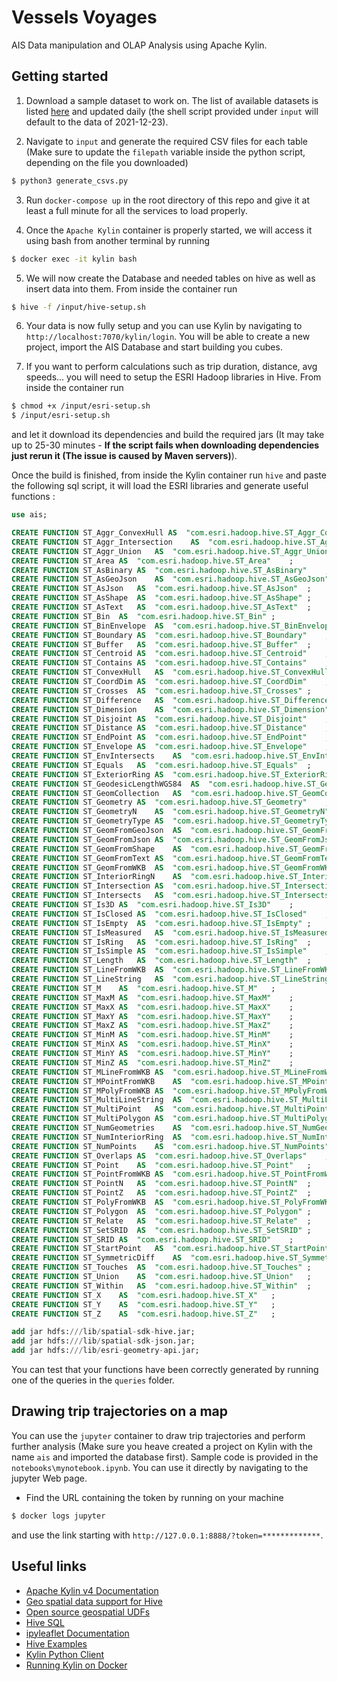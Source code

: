 # Vessels Voyages

AIS Data manipulation and OLAP Analysis using Apache Kylin.

## Getting started

1. Download a sample dataset to work on. The list of available datasets is listed [here](http://web.ais.dk/aisdata/) and updated daily (the shell script provided under `input` will default to the data of 2021-12-23).

2. Navigate to `input` and generate the required CSV files for each table (Make sure to update the `filepath` variable inside the python script, depending on the file you downloaded)

```sh
$ python3 generate_csvs.py
```

3. Run `docker-compose up` in the root directory of this repo and give it at least a full minute for all the services to load properly.

4. Once the `Apache Kylin` container is properly started, we will access it using bash from another terminal by running

```sh
$ docker exec -it kylin bash
```

5. We will now create the Database and needed tables on hive as well as insert data into them. From inside the container run

```sh
$ hive -f /input/hive-setup.sh
```

6. Your data is now fully setup and you can use Kylin by navigating to `http://localhost:7070/kylin/login`. You will be able to create a new project, import the AIS Database and start building you cubes.

7. If you want to perform calculations such as trip duration, distance, avg speeds... you will need to setup the ESRI Hadoop libraries in Hive. From inside the container run

```sh
$ chmod +x /input/esri-setup.sh
$ /input/esri-setup.sh
```

and let it download its dependencies and build the required jars (It may take up to 25-30 minutes - **If the script fails when downloading dependencies just rerun it (The issue is caused by Maven servers)**).

Once the build is finished, from inside the Kylin container run `hive` and paste the following sql script, it will load the ESRI libraries and generate useful functions :

```sql
use ais;

CREATE FUNCTION ST_Aggr_ConvexHull AS  "com.esri.hadoop.hive.ST_Aggr_ConvexHull" ;
CREATE FUNCTION ST_Aggr_Intersection    AS  "com.esri.hadoop.hive.ST_Aggr_Intersection"   ;
CREATE FUNCTION ST_Aggr_Union   AS  "com.esri.hadoop.hive.ST_Aggr_Union"  ;
CREATE FUNCTION ST_Area AS  "com.esri.hadoop.hive.ST_Area"    ;
CREATE FUNCTION ST_AsBinary AS  "com.esri.hadoop.hive.ST_AsBinary"    ;
CREATE FUNCTION ST_AsGeoJson    AS  "com.esri.hadoop.hive.ST_AsGeoJson"   ;
CREATE FUNCTION ST_AsJson   AS  "com.esri.hadoop.hive.ST_AsJson"  ;
CREATE FUNCTION ST_AsShape  AS  "com.esri.hadoop.hive.ST_AsShape" ;
CREATE FUNCTION ST_AsText   AS  "com.esri.hadoop.hive.ST_AsText"  ;
CREATE FUNCTION ST_Bin  AS  "com.esri.hadoop.hive.ST_Bin" ;
CREATE FUNCTION ST_BinEnvelope  AS  "com.esri.hadoop.hive.ST_BinEnvelope" ;
CREATE FUNCTION ST_Boundary AS  "com.esri.hadoop.hive.ST_Boundary"    ;
CREATE FUNCTION ST_Buffer   AS  "com.esri.hadoop.hive.ST_Buffer"  ;
CREATE FUNCTION ST_Centroid AS  "com.esri.hadoop.hive.ST_Centroid"    ;
CREATE FUNCTION ST_Contains AS  "com.esri.hadoop.hive.ST_Contains"    ;
CREATE FUNCTION ST_ConvexHull   AS  "com.esri.hadoop.hive.ST_ConvexHull"  ;
CREATE FUNCTION ST_CoordDim AS  "com.esri.hadoop.hive.ST_CoordDim"    ;
CREATE FUNCTION ST_Crosses  AS  "com.esri.hadoop.hive.ST_Crosses" ;
CREATE FUNCTION ST_Difference   AS  "com.esri.hadoop.hive.ST_Difference"  ;
CREATE FUNCTION ST_Dimension    AS  "com.esri.hadoop.hive.ST_Dimension"   ;
CREATE FUNCTION ST_Disjoint AS  "com.esri.hadoop.hive.ST_Disjoint"    ;
CREATE FUNCTION ST_Distance AS  "com.esri.hadoop.hive.ST_Distance"    ;
CREATE FUNCTION ST_EndPoint AS  "com.esri.hadoop.hive.ST_EndPoint"    ;
CREATE FUNCTION ST_Envelope AS  "com.esri.hadoop.hive.ST_Envelope"    ;
CREATE FUNCTION ST_EnvIntersects    AS  "com.esri.hadoop.hive.ST_EnvIntersects"   ;
CREATE FUNCTION ST_Equals   AS  "com.esri.hadoop.hive.ST_Equals"  ;
CREATE FUNCTION ST_ExteriorRing AS  "com.esri.hadoop.hive.ST_ExteriorRing"    ;
CREATE FUNCTION ST_GeodesicLengthWGS84  AS  "com.esri.hadoop.hive.ST_GeodesicLengthWGS84" ;
CREATE FUNCTION ST_GeomCollection   AS  "com.esri.hadoop.hive.ST_GeomCollection"  ;
CREATE FUNCTION ST_Geometry AS  "com.esri.hadoop.hive.ST_Geometry"    ;
CREATE FUNCTION ST_GeometryN    AS  "com.esri.hadoop.hive.ST_GeometryN"   ;
CREATE FUNCTION ST_GeometryType AS  "com.esri.hadoop.hive.ST_GeometryType"    ;
CREATE FUNCTION ST_GeomFromGeoJson  AS  "com.esri.hadoop.hive.ST_GeomFromGeoJson" ;
CREATE FUNCTION ST_GeomFromJson AS  "com.esri.hadoop.hive.ST_GeomFromJson"    ;
CREATE FUNCTION ST_GeomFromShape    AS  "com.esri.hadoop.hive.ST_GeomFromShape"   ;
CREATE FUNCTION ST_GeomFromText AS  "com.esri.hadoop.hive.ST_GeomFromText"    ;
CREATE FUNCTION ST_GeomFromWKB  AS  "com.esri.hadoop.hive.ST_GeomFromWKB" ;
CREATE FUNCTION ST_InteriorRingN    AS  "com.esri.hadoop.hive.ST_InteriorRingN"   ;
CREATE FUNCTION ST_Intersection AS  "com.esri.hadoop.hive.ST_Intersection"    ;
CREATE FUNCTION ST_Intersects   AS  "com.esri.hadoop.hive.ST_Intersects"  ;
CREATE FUNCTION ST_Is3D AS  "com.esri.hadoop.hive.ST_Is3D"    ;
CREATE FUNCTION ST_IsClosed AS  "com.esri.hadoop.hive.ST_IsClosed"    ;
CREATE FUNCTION ST_IsEmpty  AS  "com.esri.hadoop.hive.ST_IsEmpty" ;
CREATE FUNCTION ST_IsMeasured   AS  "com.esri.hadoop.hive.ST_IsMeasured"  ;
CREATE FUNCTION ST_IsRing   AS  "com.esri.hadoop.hive.ST_IsRing"  ;
CREATE FUNCTION ST_IsSimple AS  "com.esri.hadoop.hive.ST_IsSimple"    ;
CREATE FUNCTION ST_Length   AS  "com.esri.hadoop.hive.ST_Length"  ;
CREATE FUNCTION ST_LineFromWKB  AS  "com.esri.hadoop.hive.ST_LineFromWKB" ;
CREATE FUNCTION ST_LineString   AS  "com.esri.hadoop.hive.ST_LineString"  ;
CREATE FUNCTION ST_M    AS  "com.esri.hadoop.hive.ST_M"   ;
CREATE FUNCTION ST_MaxM AS  "com.esri.hadoop.hive.ST_MaxM"    ;
CREATE FUNCTION ST_MaxX AS  "com.esri.hadoop.hive.ST_MaxX"    ;
CREATE FUNCTION ST_MaxY AS  "com.esri.hadoop.hive.ST_MaxY"    ;
CREATE FUNCTION ST_MaxZ AS  "com.esri.hadoop.hive.ST_MaxZ"    ;
CREATE FUNCTION ST_MinM AS  "com.esri.hadoop.hive.ST_MinM"    ;
CREATE FUNCTION ST_MinX AS  "com.esri.hadoop.hive.ST_MinX"    ;
CREATE FUNCTION ST_MinY AS  "com.esri.hadoop.hive.ST_MinY"    ;
CREATE FUNCTION ST_MinZ AS  "com.esri.hadoop.hive.ST_MinZ"    ;
CREATE FUNCTION ST_MLineFromWKB AS  "com.esri.hadoop.hive.ST_MLineFromWKB"    ;
CREATE FUNCTION ST_MPointFromWKB    AS  "com.esri.hadoop.hive.ST_MPointFromWKB"   ;
CREATE FUNCTION ST_MPolyFromWKB AS  "com.esri.hadoop.hive.ST_MPolyFromWKB"    ;
CREATE FUNCTION ST_MultiLineString  AS  "com.esri.hadoop.hive.ST_MultiLineString" ;
CREATE FUNCTION ST_MultiPoint   AS  "com.esri.hadoop.hive.ST_MultiPoint"  ;
CREATE FUNCTION ST_MultiPolygon AS  "com.esri.hadoop.hive.ST_MultiPolygon"    ;
CREATE FUNCTION ST_NumGeometries    AS  "com.esri.hadoop.hive.ST_NumGeometries"   ;
CREATE FUNCTION ST_NumInteriorRing  AS  "com.esri.hadoop.hive.ST_NumInteriorRing" ;
CREATE FUNCTION ST_NumPoints    AS  "com.esri.hadoop.hive.ST_NumPoints"   ;
CREATE FUNCTION ST_Overlaps AS  "com.esri.hadoop.hive.ST_Overlaps"    ;
CREATE FUNCTION ST_Point    AS  "com.esri.hadoop.hive.ST_Point"   ;
CREATE FUNCTION ST_PointFromWKB AS  "com.esri.hadoop.hive.ST_PointFromWKB"    ;
CREATE FUNCTION ST_PointN   AS  "com.esri.hadoop.hive.ST_PointN"  ;
CREATE FUNCTION ST_PointZ   AS  "com.esri.hadoop.hive.ST_PointZ"  ;
CREATE FUNCTION ST_PolyFromWKB  AS  "com.esri.hadoop.hive.ST_PolyFromWKB" ;
CREATE FUNCTION ST_Polygon  AS  "com.esri.hadoop.hive.ST_Polygon" ;
CREATE FUNCTION ST_Relate   AS  "com.esri.hadoop.hive.ST_Relate"  ;
CREATE FUNCTION ST_SetSRID  AS  "com.esri.hadoop.hive.ST_SetSRID" ;
CREATE FUNCTION ST_SRID AS  "com.esri.hadoop.hive.ST_SRID"    ;
CREATE FUNCTION ST_StartPoint   AS  "com.esri.hadoop.hive.ST_StartPoint"  ;
CREATE FUNCTION ST_SymmetricDiff    AS  "com.esri.hadoop.hive.ST_SymmetricDiff"   ;
CREATE FUNCTION ST_Touches  AS  "com.esri.hadoop.hive.ST_Touches" ;
CREATE FUNCTION ST_Union    AS  "com.esri.hadoop.hive.ST_Union"   ;
CREATE FUNCTION ST_Within   AS  "com.esri.hadoop.hive.ST_Within"  ;
CREATE FUNCTION ST_X    AS  "com.esri.hadoop.hive.ST_X"   ;
CREATE FUNCTION ST_Y    AS  "com.esri.hadoop.hive.ST_Y"   ;
CREATE FUNCTION ST_Z    AS  "com.esri.hadoop.hive.ST_Z"   ;

add jar hdfs:///lib/spatial-sdk-hive.jar;
add jar hdfs:///lib/spatial-sdk-json.jar;
add jar hdfs:///lib/esri-geometry-api.jar;
```

You can test that your functions have been correctly generated by running one of the queries in the `queries` folder.

## Drawing trip trajectories on a map

You can use the `jupyter` container to draw trip trajectories and perform further analysis (Make sure you heave created a project on Kylin with the name `ais` and imported the database first). Sample code is provided in the `notebooks\mynotebook.ipynb`. You can use it directly by navigating to the jupyter Web page.

- Find the URL containing the token by running on your machine

```sh
$ docker logs jupyter
```

and use the link starting with `http://127.0.0.1:8888/?token=*************`.

## Useful links

- [Apache Kylin v4 Documentation](https://kylin.apache.org/docs/index.html)
- [Geo spatial data support for Hive](https://www.oraylis.de/blog/2015/geo-spatial-data-support-for-hive)
- [Open source geospatial UDFs](https://www.alibabacloud.com/help/doc-detail/147156.htm)
- [Hive SQL](https://www.tutorialspoint.com/hive/index.htm)
- [ipyleaflet Documentation](https://ipyleaflet.readthedocs.io/en/latest/)
- [Hive Examples](https://sparkbyexamples.com/apache-hive/hive-load-csv-file-into-table/)
- [Kylin Python Client](https://kylin.apache.org/docs/tutorial/kylin_client_tool.html)
- [Running Kylin on Docker](https://kylin.apache.org/docs/install/kylin_docker.html)
